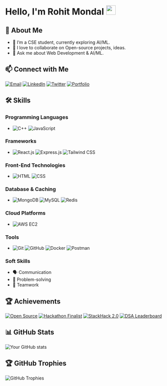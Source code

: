 # Hello, I'm Rohit Mondal <img src="https://media.giphy.com/media/hvRJCLFzcasrR4ia7z/giphy.gif" width="30px">



## 🚀 About Me
- 🌱 I’m a CSE student, currently exploring AI/ML.
- 👯 I love to collaborate on Open-source projects, ideas.
- 💬 Ask me about Web Development & AI/ML.

## 📫 Connect with Me
[![Email](https://img.shields.io/badge/-Email-D14836?logo=gmail&logoColor=white)](mailto:rohitmondal0046@gmail.com)
[![LinkedIn](https://img.shields.io/badge/-LinkedIn-blue?logo=linkedin&logoColor=white)](https://linkedin.com/in/rohit-mondal-rm46)
[![Twitter](https://img.shields.io/badge/-Twitter-1DA1F2?logo=twitter&logoColor=white)](https://x.com/RohitMondal_46)
[![Portfolio](https://img.shields.io/badge/-Portfolio-000000?logo=About.me&logoColor=white)](https://www.rohit-mondal.tech)


## 🛠️ Skills

### Programming Languages
- ![C++](https://img.shields.io/badge/-C++-00599C?logo=c%2B%2B&logoColor=white) ![JavaScript](https://img.shields.io/badge/-JavaScript-F7DF1E?logo=javascript&logoColor=black)

### Frameworks
- ![React.js](https://img.shields.io/badge/-React.js-61DAFB?logo=react&logoColor=black) ![Express.js](https://img.shields.io/badge/-Express.js-000000?logo=express&logoColor=white) ![Tailwind CSS](https://img.shields.io/badge/-Tailwind%20CSS-38B2AC?logo=tailwind-css&logoColor=white)

### Front-End Technologies
- ![HTML](https://img.shields.io/badge/-HTML-E34F26?logo=html5&logoColor=white) ![CSS](https://img.shields.io/badge/-CSS-1572B6?logo=css3&logoColor=white)

### Database & Caching
- ![MongoDB](https://img.shields.io/badge/-MongoDB-47A248?logo=mongodb&logoColor=white) ![MySQL](https://img.shields.io/badge/-SQL-4479A1?logo=mysql&logoColor=white) ![Redis](https://img.shields.io/badge/-Redis-DC382D?logo=redis&logoColor=white)


### Cloud Platforms
- ![AWS EC2](https://img.shields.io/badge/-AWS%20EC2-FF9900?logo=amazon-aws&logoColor=white)

### Tools
- ![Git](https://img.shields.io/badge/-Git-F05032?logo=git&logoColor=white) ![GitHub](https://img.shields.io/badge/-GitHub-181717?logo=github&logoColor=white) ![Docker](https://img.shields.io/badge/-Docker-2496ED?logo=docker&logoColor=white) ![Postman](https://img.shields.io/badge/-Postman-FF6C37?logo=postman&logoColor=white)

### Soft Skills
- 🗣️ Communication  
- 🧩 Problem-solving  
- 🤝 Teamwork

## 🏆 Achievements

[![Open Source](https://img.shields.io/badge/🌐-Open%20Source%20Contributor%20(JWOC%202025)-brightgreen?style=for-the-badge)](#)
[![Hackathon Finalist](https://img.shields.io/badge/🏆-Five%20Times%20Hackathon%20Finalist-ffce00?style=for-the-badge)](#)
[![StackHack 2.0](https://img.shields.io/badge/🥇-Top%2050%20Teams%20—%20StackHack%202.0-orange?style=for-the-badge)](#)
[![DSA Leaderboard](https://img.shields.io/badge/📊-Ranked%202nd%20on%20DSA%20Leaderboard%20(GfG)-2ea44f?style=for-the-badge)](#)


## 📊 GitHub Stats
![Your GitHub stats](https://github-readme-stats.vercel.app/api?username=Rohit-Mondal-46&show_icons=true&theme=radical)

## 🏆 GitHub Trophies
![GitHub Trophies](https://github-profile-trophy.vercel.app/?username=Rohit-Mondal-46&theme=gruvbox)


